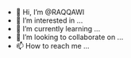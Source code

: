 - 👋 Hi, I’m @RAQQAWI
- 👀 I’m interested in ...
- 🌱 I’m currently learning ...
- 💞️ I’m looking to collaborate on ...
- 📫 How to reach me ...

<!---
RAQQAWI/RAQQAWI is a ✨ special ✨ repository because its `README.md` (this file) appears on your GitHub profile.
You can click the Preview link to take a look at your changes.
--->
